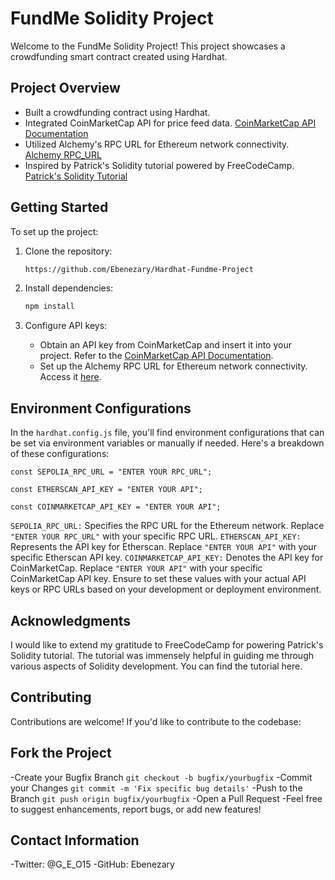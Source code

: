 # FundMe Solidity Project

Welcome to the FundMe Solidity Project! This project showcases a crowdfunding smart contract created using Hardhat.

## Project Overview

- Built a crowdfunding contract using Hardhat.
- Integrated CoinMarketCap API for price feed data. [CoinMarketCap API Documentation](https://coinmarketcap.com/api/documentation/v1/)
- Utilized Alchemy's RPC URL for Ethereum network connectivity. [Alchemy RPC_URL](https://www.alchemy.com/dapps/alchemy)
- Inspired by Patrick's Solidity tutorial powered by FreeCodeCamp. [Patrick's Solidity Tutorial](https://youtu.be/gyMwXuJrbJQ?si=Pk-F1s9vlNxTakBH)

## Getting Started

To set up the project:

1. Clone the repository:

    ```bash
    https://github.com/Ebenezary/Hardhat-Fundme-Project
    ```

2. Install dependencies:

    ```bash
    npm install
    ```

3. Configure API keys:
    - Obtain an API key from CoinMarketCap and insert it into your project. Refer to the [CoinMarketCap API Documentation](https://coinmarketcap.com/api/documentation/v1/).
    - Set up the Alchemy RPC URL for Ethereum network connectivity. Access it [here](https://www.alchemy.com/dapps/alchemy).

## Environment Configurations

In the `hardhat.config.js` file, you'll find environment configurations that can be set via environment variables or manually if needed. Here's a breakdown of these configurations:

```
const SEPOLIA_RPC_URL = "ENTER YOUR RPC_URL";

const ETHERSCAN_API_KEY = "ENTER YOUR API";

const COINMARKETCAP_API_KEY = "ENTER YOUR API";
```

```SEPOLIA_RPC_URL:``` Specifies the RPC URL for the Ethereum network. Replace ```"ENTER YOUR RPC_URL"``` with your specific RPC URL.
```ETHERSCAN_API_KEY:``` Represents the API key for Etherscan. Replace ```"ENTER YOUR API"``` with your specific Etherscan API key.
```COINMARKETCAP_API_KEY:``` Denotes the API key for CoinMarketCap. Replace ```"ENTER YOUR API"``` with your specific CoinMarketCap API key. Ensure to set these values with your actual API keys or RPC URLs based on your development or deployment environment.

## Acknowledgments
I would like to extend my gratitude to FreeCodeCamp for powering Patrick's Solidity tutorial. The tutorial was immensely helpful in guiding me through various aspects of Solidity development. You can find the tutorial here.

## Contributing
Contributions are welcome! If you'd like to contribute to the codebase:

## Fork the Project
-Create your Bugfix Branch ```git checkout -b bugfix/yourbugfix```
-Commit your Changes ```git commit -m 'Fix specific bug details'```
-Push to the Branch ```git push origin bugfix/yourbugfix```
-Open a Pull Request
-Feel free to suggest enhancements, report bugs, or add new features!

## Contact Information
-Twitter: @G_E_O15
-GitHub: Ebenezary
